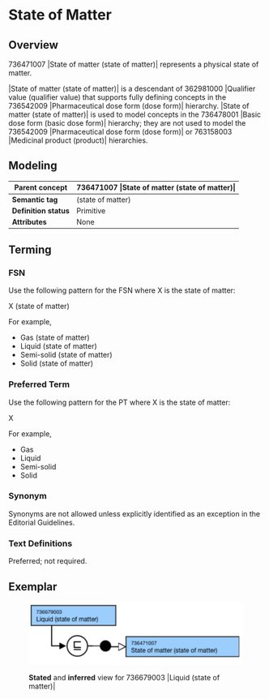 # State of Matter

## Overview

736471007 |State of matter (state of matter)| represents a physical state of matter.

|State of matter (state of matter)| is a descendant of 362981000 |Qualifier value (qualifier value) that supports fully defining concepts in the 736542009 |Pharmaceutical dose form (dose form)| hierarchy. |State of matter (state of matter)| is used to model concepts in the 736478001 |Basic dose form (basic dose form)| hierarchy; they are not used to model the 736542009 |Pharmaceutical dose form (dose form)| or 763158003 |Medicinal product (product)| hierarchies.

## Modeling

| **Parent concept**    | 736471007 \|State of matter (state of matter)\| |
| --------------------- | ----------------------------------------------- |
| **Semantic tag**      | (state of matter)                               |
| **Definition status** | Primitive                                       |
| **Attributes**        | None                                            |

## Terming

### FSN

Use the following pattern for the FSN where X is the state of matter:

X (state of matter)

For example,

* Gas (state of matter)
* Liquid (state of matter)
* Semi-solid (state of matter)
* Solid (state of matter)

### Preferred Term

Use the following pattern for the PT where X is the state of matter:

X

For example,

* Gas
* Liquid
* Semi-solid
* Solid

### Synonym

Synonyms are not allowed unless explicitly identified as an exception in the Editorial Guidelines.

### Text Definitions

Preferred; not required.

## Exemplar

<figure><img src="../../../../../../../.gitbook/assets/image (99).png" alt=""><figcaption><p><strong>Stated</strong> and <strong>inferred</strong> view for 736679003 |Liquid (state of matter)|</p></figcaption></figure>

<figure><img src="../../../../../../../authoring/pharmaceutical-and-biologic-product/images/174691147.png" alt=""><figcaption></figcaption></figure>
